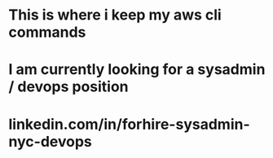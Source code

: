 # This is where i keep my aws cli commands
# I am currently looking for a sysadmin / devops position 
# linkedin.com/in/forhire-sysadmin-nyc-devops
